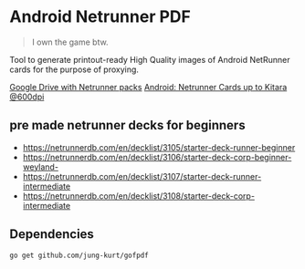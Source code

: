# Android Netrunner PDF

> I own the game btw.

Tool to generate printout-ready High Quality images of Android NetRunner cards for the purpose of proxying.

[Google Drive with Netrunner packs](https://drive.google.com/open?id=1WwMF6danrz8qvY-yZ5R9wSiFVRESZO7a)
[Android: Netrunner Cards up to Kitara @600dpi](https://redd.it/8pgfbj)

## pre made netrunner decks for beginners
* https://netrunnerdb.com/en/decklist/3105/starter-deck-runner-beginner
* https://netrunnerdb.com/en/decklist/3106/starter-deck-corp-beginner-weyland-
* https://netrunnerdb.com/en/decklist/3107/starter-deck-runner-intermediate
* https://netrunnerdb.com/en/decklist/3108/starter-deck-corp-intermediate

## Dependencies
`go get github.com/jung-kurt/gofpdf`
